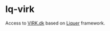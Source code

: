 # lq-virk
Access to [VIRK.dk](https://indberet.virk.dk/) based on [Liquer](https://orest-d.github.io/liquer/) framework.

